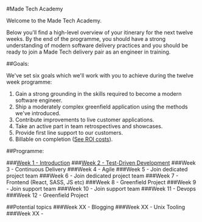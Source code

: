 #Made Tech Academy

Welcome to the Made Tech Academy. 

Below you'll find a high-level overview of your itinerary for the next twelve weeks. By the end of the programme, you should have a strong understanding of modern software delivery practices and you should be ready to join a Made Tech delivery pair as an engineer in training.

##Goals:

We've set six goals which we'll work with you to achieve during the twelve week programme:

1. Gain a strong grounding in the skills required to become a modern software engineer. 
2. Ship a moderately complex greenfield application using the methods we've introduced.
3. Contribute improvements to live customer applications.
4. Take an active part in team retrospectives and showcases.
5. Provide first line support to our customers.
6. Billable on completion ([See ROI costs](https://docs.google.com/a/madetech.com/spreadsheets/d/1fc3Z_4iDUnPrxh3x8BBMmyHGfq-E1WAcVlzKluUV0HY/edit?usp=sharing)).

##Programme:

###[Week 1 - Introduction](learn/00_introduction.md)
###[Week 2 - Test-Driven Development](learn/01_tdd.md)
###Week 3 - Continuous Delivery
###Week 4 - Agile
###Week 5 - Join dedicated project team
###Week 6 - Join dedicated project team
###Week 7 - Frontend (React, SASS, JS etc)
###Week 8 - Greenfield Project
###Week 9 - Join support team
###Week 10 - Join support team
###Week 11 - Devops
###Week 12 - Greenfield Project



##Potential topics
###Week XX - Blogging
###Week XX - Unix Tooling
###Week XX - 